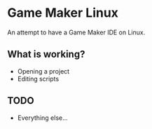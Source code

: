 # Game Maker Linux

An attempt to have a Game Maker IDE on Linux.

## What is working?

* Opening a project
* Editing scripts

## TODO

* Everything else...
